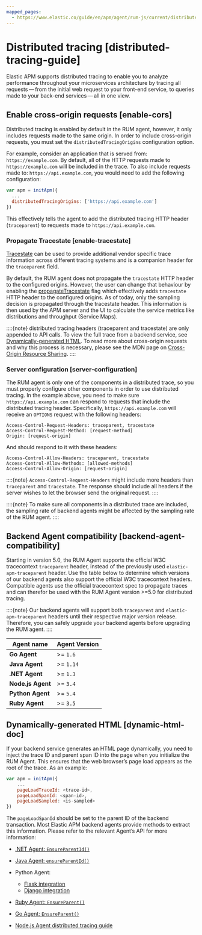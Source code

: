 ```yaml
---
mapped_pages:
  - https://www.elastic.co/guide/en/apm/agent/rum-js/current/distributed-tracing-guide.html
---
```


# Distributed tracing [distributed-tracing-guide]

Elastic APM supports distributed tracing to enable you to analyze performance throughout your microservices architecture by tracing all requests — from the initial web request to your front-end service, to queries made to your back-end services — all in one view.


## Enable cross-origin requests [enable-cors]

Distributed tracing is enabled by default in the RUM agent, however, it only includes requests made to the same origin. In order to include cross-origin requests, you must set the `distributedTracingOrigins` configuration option.

For example, consider an application that is served from: `https://example.com`. By default, all of the HTTP requests made to `https://example.com` will be included in the trace. To also include requests made to: `https://api.example.com`, you would need to add the following configuration:

```js
var apm = initApm({
  ...
  distributedTracingOrigins: ['https://api.example.com']
})
```

This effectively tells the agent to add the distributed tracing HTTP header (`traceparent`) to requests made to `https://api.example.com`.


### Propagate Tracestate [enable-tracestate]

[Tracestate](https://www.w3.org/TR/trace-context/#tracestate-header) can be used to provide additional vendor specific trace information across different tracing systems and is a companion header for the `traceparent` field.

By default, the RUM agent does not propagate the `tracestate` HTTP header to the configured origins. However, the user can change that behaviour by enabling the [propagateTracestate](/reference/configuration.md#propagate-tracestate) flag which effectively adds `tracestate` HTTP header to the configured origins. As of today, only the sampling decision is propagated through the tracestate header. This information is then used by the APM server and the UI to calculate the service metrics like distributions and throughput (Service Maps).

::::{note}
distributed tracing headers (traceparent and tracestate) are only appended to API calls. To view the full trace from a backend service, see [Dynamically-generated HTML](#dynamic-html-doc). To read more about cross-origin requests and why this process is necessary, please see the MDN page on [Cross-Origin Resource Sharing](https://developer.mozilla.org/en-US/docs/Web/HTTP/CORS).
::::



### Server configuration [server-configuration]

The RUM agent is only one of the components in a distributed trace, so you must properly configure other components in order to use distributed tracing. In the example above, you need to make sure `https://api.example.com` can respond to requests that include the distributed tracing header. Specifically, `https://api.example.com` will receive an `OPTIONS` request with the following headers:

```text
Access-Control-Request-Headers: traceparent, tracestate
Access-Control-Request-Method: [request-method]
Origin: [request-origin]
```

And should respond to it with these headers:

```text
Access-Control-Allow-Headers: traceparent, tracestate
Access-Control-Allow-Methods: [allowed-methods]
Access-Control-Allow-Origin: [request-origin]
```

::::{note}
`Access-Control-Request-Headers` might include more headers than `traceparent` and `tracestate`. The response should include all headers if the server wishes to let the browser send the original request.
::::


::::{note}
To make sure all components in a distributed trace are included, the sampling rate of backend agents might be affected by the sampling rate of the RUM agent.
::::



## Backend Agent compatibility [backend-agent-compatibility]

Starting in version 5.0, the RUM Agent supports the official W3C tracecontext `traceparent` header, instead of the previously used `elastic-apm-traceparent` header. Use the table below to determine which versions of our backend agents also support the official W3C tracecontext headers. Compatible agents use the official tracecontext spec to propagate traces and can therefor be used with the RUM Agent version >=5.0 for distributed tracing.

::::{note}
Our backend agents will support both `traceparent` and `elastic-apm-traceparent` headers until their respective major version release. Therefore, you can safely upgrade your backend agents before upgrading the RUM agent.
::::


| Agent name | Agent Version |
| --- | --- |
| **Go Agent** | >= `1.6` |
| **Java Agent** | >= `1.14` |
| **.NET Agent** | >= `1.3` |
| **Node.js Agent** | >= `3.4` |
| **Python Agent** | >= `5.4` |
| **Ruby Agent** | >= `3.5` |


## Dynamically-generated HTML [dynamic-html-doc]

If your backend service generates an HTML page dynamically, you need to inject the trace ID and parent span ID into the page when you initialize the RUM Agent. This ensures that the web browser’s page load appears as the root of the trace. As an example:

```js
var apm = initApm({
    ...
    pageLoadTraceId: <trace-id>,
    pageLoadSpanId: <span-id>,
    pageLoadSampled: <is-sampled>
})
```

The `pageLoadSpanId` should be set to the parent ID of the backend transaction. Most Elastic APM backend agents provide methods to extract this information. Please refer to the relevant Agent’s API for more information:

* [.NET Agent: `EnsureParentId()`](apm-agent-dotnet://reference/public-api.md)
* [Java Agent: `ensureParentId()`](apm-agent-java://reference/public-api.md)
* Python Agent:

    * [Flask integration](apm-agent-python://reference/flask-support.md)
    * [Django integration](apm-agent-python://reference/django-support.md)

* [Ruby Agent: `EnsureParent()`](apm-agent-ruby://reference/api-reference.md)
* [Go Agent: `EnsureParent()`](apm-agent-go://reference/api-documentation.md)
* [Node.js Agent distributed tracing guide](apm-agent-nodejs://reference/distributed-tracing.md)

